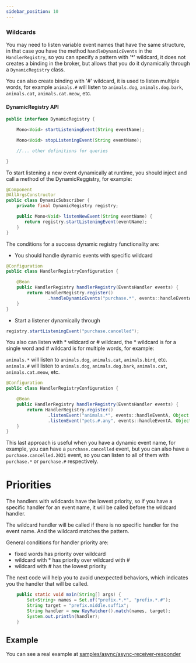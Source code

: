 ```yaml
---
sidebar_position: 10
---
```


### Wildcards

You may need to listen variable event names that have the same structure, in that case you have the method `handleDynamicEvents` in the `HandlerRegistry`, so you can specify a pattern with '*' wildcard, it does not creates a binding in the broker, but allows that you do it dynamically through a `DynamicRegistry` class.

You can also create binding with '#' wildcard, it is used to listen multiple words, for example `animals.#` will listen to `animals.dog`, `animals.dog.bark`, `animals.cat`, `animals.cat.meow`, etc.

#### DynamicRegistry API

```java
public interface DynamicRegistry {

    Mono<Void> startListeningEvent(String eventName);

    Mono<Void> stopListeningEvent(String eventName);

    //... other definitions for queries

}
```

To start listening a new event dynamically at runtime, you should inject and call a method of the DynamicReggistry, for example:

```java
@Component
@AllArgsConstructor
public class DynamicSubscriber {
    private final DynamicRegistry registry;

    public Mono<Void> listenNewEvent(String eventName) {
       return registry.startListeningEvent(eventName);
    }
}
```

The conditions for a success dynamic registry functionality are:

- You should handle dynamic events with specific wildcard

```java
@Configuration
public class HandlerRegistryConfiguration {

    @Bean
    public HandlerRegistry handlerRegistry(EventsHandler events) {
        return HandlerRegistry.register()
                .handleDynamicEvents("purchase.*", events::handleEventA, Object.class/*change for proper model*/);
    }
}
```

- Start a listener dynamically through

```java
registry.startListeningEvent("purchase.cancelled");
```

You also can listen with * wildcard or # wildcard, the * wildcard is for a single word and # wildcard is for multiple words, for example:

`animals.*` will listen to `animals.dog`, `animals.cat`, `animals.bird`, etc.
`animals.#` will listen to `animals.dog`, `animals.dog.bark`, `animals.cat`, `animals.cat.meow`, etc.

```java
@Configuration
public class HandlerRegistryConfiguration {

    @Bean
    public HandlerRegistry handlerRegistry(EventsHandler events) {
        return HandlerRegistry.register()
                .listenEvent("animals.*", events::handleEventA, Object.class/*change for proper model*/)
                .listenEvent("pets.#.any", events::handleEventA, Object.class/*change for proper model*/);
    }
}
```

This last approach is useful when you have a dynamic event name, for example, you can have a `purchase.cancelled` event, but you can also have a `purchase.cancelled.2021` event, so you can listen to all of them with `purchase.*` or `purchase.#` respectively.

# Priorities

The handlers with wildcards have the lowest priority, so if you have a specific handler for an event name, it will be called before the wildcard handler.

The wildcard handler will be called if there is no specific handler for the event name. And the wildcard matches the pattern.

General conditions for handler priority are:
- fixed words has priority over wildcard
- wildcard with * has priority over wildcard with #
- wildcard with # has the lowest priority

The next code will help you to avoid unexpected behaviors, which indicates you the handler that will be called.
```java
    public static void main(String[] args) {
        Set<String> names = Set.of("prefix.*.*", "prefix.*.#");
        String target = "prefix.middle.suffix";
        String handler = new KeyMatcher().match(names, target);
        System.out.println(handler);
    }
```

## Example

You can see a real example at [samples/async/async-receiver-responder](https://github.com/reactive-commons/reactive-commons-java/tree/master/samples/async/async-receiver-responder)